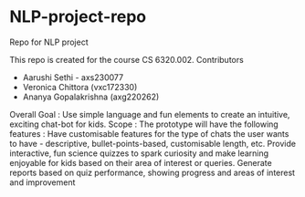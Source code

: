# NLP-project-repo
Repo for NLP project

This repo is created for the course CS 6320.002. 
Contributors
- Aarushi Sethi - axs230077
- Veronica Chittora (vxc172330)
- Ananya Gopalakrishna (axg220262)

Overall Goal :
Use simple language and fun elements to create an intuitive, exciting chat-bot
for kids.
Scope :
The prototype will have the following features : 
Have customisable features for the type of chats the user wants to have -
descriptive, bullet-points-based, customisable length, etc.
Provide interactive, fun science quizzes to spark curiosity and make learning
enjoyable for kids based on their area of interest or queries.
Generate reports based on quiz performance, showing progress and areas of
interest and improvement
